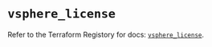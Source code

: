 # `vsphere_license`

Refer to the Terraform Registory for docs: [`vsphere_license`](https://registry.terraform.io/providers/hashicorp/vsphere/2.6.1/docs/resources/license).
